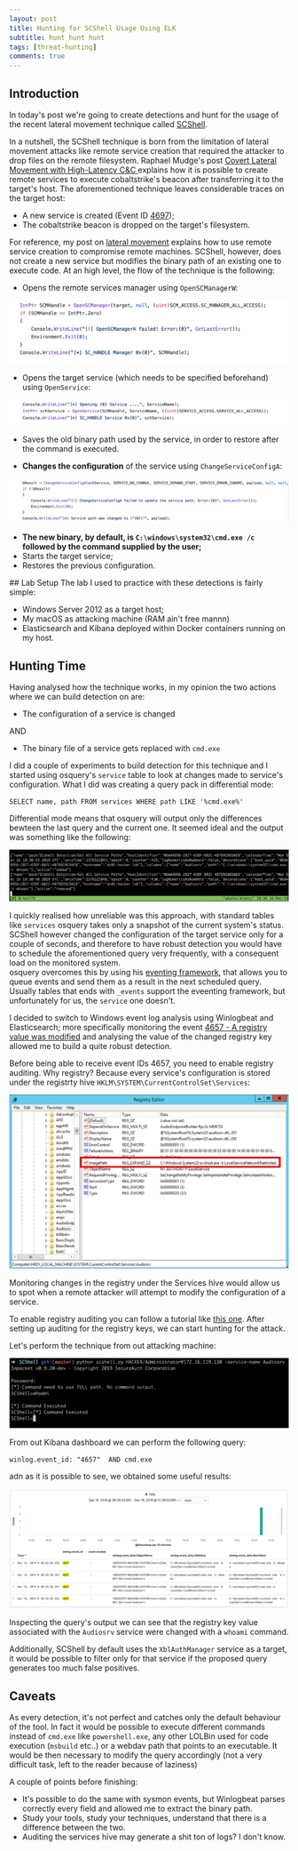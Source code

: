 ```yaml
---
layout: post
title: Hunting for SCShell Usage Using ELK
subtitle: hunt hunt hunt
tags: [threat-hunting]
comments: true
---
```


## Introduction
In today's post we're going to create detections and hunt for the usage of the recent lateral movement technique called [SCShell](https://github.com/Mr-Un1k0d3r/SCShell).

In a nutshell, the SCShell technique is born from the limitation of lateral movement attacks like remote service creation that required the attacker to drop files on the remote filesystem. Raphael Mudge's post [Covert Lateral Movement with High-Latency C&C ](https://blog.cobaltstrike.com/2014/04/30/lateral-movement-with-high-latency-cc/) explains how it is possible to create remote services to execute cobaltstrike's beacon after transferring it to the target's host.
The aforementioned technique leaves considerable traces on the target host:

* A new service is created (Event ID [4697](https://www.ultimatewindowssecurity.com/securitylog/encyclopedia/event.aspx?eventID=4697));
* The cobaltstrike beacon is dropped on the target's filesystem.

For reference, my post on [lateral movement](https://riccardoancarani.github.io//assets/2019-10-04-lateral-movement-megaprimer/#remote-service-creation) explains how to use remote service creation to compromise remote machines.
SCShell, however, does not create a new service but modifies the binary path of an existing one to execute code.
At an high level, the flow of the technique is the following:

* Opens the remote services manager using `OpenSCManagerW`:

![](/assets/2019-12-16-hunting-for-scshell-usage/f7a6acbd9bfc261f5abae714e4f939d7.png)

* Opens the target service (which needs to be specified beforehand) using `OpenService`:

![](/assets/2019-12-16-hunting-for-scshell-usage/a3b14f231edf1a6c13a4c5c1c05c62e9.png)

* Saves the old binary path used by the service, in order to restore after the command is executed.

* **Changes the configuration** of the service using `ChangeServiceConfigA`:

![](/assets/2019-12-16-hunting-for-scshell-usage/c672b4d419c5bd03073cae9184e74451.png)

* **The new binary, by default, is `C:\windows\system32\cmd.exe /c` followed by the command supplied by the user;**
* Starts the target service;
* Restores the previous configuration.

## Lab Setup
The lab I used to practice with these detections is fairly simple:
* Windows Server 2012 as a target host;
* My macOS as attacking machine (RAM ain't free mannn)
* Elasticsearch and Kibana deployed within Docker containers running on my host.

## Hunting Time

Having analysed how the technique works, in my opinion the two actions where we can build detection on are:

* The configuration of a service is changed

AND

* The binary file of a service gets replaced with `cmd.exe`

I did a couple of experiments to build detection for this technique and I started using osquery's `service` table to look at changes made to service's configuration. What I did was creating a query pack in differential mode:

```
SELECT name, path FROM services WHERE path LIKE '%cmd.exe%'
```

Differential mode means that osquery will output only the differences bewteen the last query and the current one. It seemed ideal and the output was something like the following:

![](/assets/2019-12-16-hunting-for-scshell-usage/e33194fa150c2c01424d0ac0823ecd28.png)

I quickly realised how unreliable was this approach, with standard tables like `services` osquery takes only a snapshot of the current system's status. SCShell however changed the configuration of the target service only for a couple of seconds, and therefore to have robust detection you would have to schedule the aforementioned query very frequently, with a consequent load on the monitored system.  
osquery overcomes this by using his [eventing framework](https://osquery.readthedocs.io/en/stable/development/pubsub-framework/), that allows you to queue events and send them as a result in the next scheduled query. Usually tables that ends with `_events` support the eveenting framework, but unfortunately for us, the `service` one doesn't.

I decided to switch to Windows event log analysis using Winlogbeat and Elasticsearch; more specifically monitoring the event [4657 - A registry value was modified](https://docs.microsoft.com/en-us/windows/security/threat-protection/auditing/event-4657) and analysing the value of the changed registry key allowed me to build a quite robust detection.

Before being able to receive event IDs 4657, you need to enable registry auditing. Why registry? Because every service's configuration is stored under the registrty hive `HKLM\SYSTEM\CurrentControlSet\Services`:

![](/assets/2019-12-16-hunting-for-scshell-usage/d48e0f4b11ff919fee19846e430903cb.png)

Monitoring changes in the registry under the Services hive would allow us to spot when a remote attacker will attempt to modify the configuration of a service.

To enable registry auditing you can follow a tutorial like [this one](http://kb.gfi.com/articles/SkyNet_Article/KBID002902).
After setting up auditing for the registry keys, we can start hunting for the attack.

Let's perform the technique from out attacking machine:

![](/assets/2019-12-16-hunting-for-scshell-usage/278e7f4f8ec3016bb95f71b9816e6877.png)

From out Kibana dashboard we can perform the following query:

```
winlog.event_id: "4657"  AND cmd.exe
```

adn as it is possible to see, we obtained some useful results:

![](/assets/2019-12-16-hunting-for-scshell-usage/daaed4ae545a5651a46ad678c45037d1.png)

Inspecting the query's output we can see that the registry key value associated with the `Audiosrv` service were changed with a `whoami` command.

Additionally, SCShell by default uses the `XblAuthManager` service as a target, it would be possible to filter only for that service if the proposed query generates too much false positives.

## Caveats

As every detection, it's not perfect and catches only the default behaviour of the tool. In fact it would be possible to execute different commands instead of `cmd.exe` like `powershell.exe`, any other LOLBin used for code execution (`msbuild` etc..) or a webdav path that points to an executable. It would be then necessary to modify the query accordingly (not a very difficult task, left to the reader because of laziness)

A couple of points before finishing:

* It's possible to do the same with sysmon events, but Winlogbeat parses correctly every field and allowed me to extract the binary path.
* Study your tools, study your techniques, understand that there is a difference between the two.
* Auditing the services hive may generate a shit ton of logs? I don't know.
